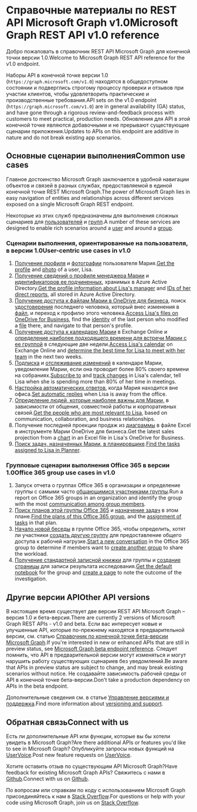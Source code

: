 # <a name="microsoft-graph-rest-api-v10-reference"></a><span data-ttu-id="b8111-101">Справочные материалы по REST API Microsoft Graph v1.0</span><span class="sxs-lookup"><span data-stu-id="b8111-101">Microsoft Graph REST API v1.0 reference</span></span>

<span data-ttu-id="b8111-102">Добро пожаловать в справочник REST API Microsoft Graph для конечной точки версии 1.0.</span><span class="sxs-lookup"><span data-stu-id="b8111-102">Welcome to Microsoft Graph REST API reference for the v1.0 endpoint.</span></span>

<span data-ttu-id="b8111-103">Наборы API в конечной точке версии 1.0 (`https://graph.microsoft.com/v1.0`) находятся в общедоступном состоянии и подверглись строгому процессу проверки и отзывов при участии клиентов, чтобы удовлетворить практические и производственные требования.</span><span class="sxs-lookup"><span data-stu-id="b8111-103">API sets on the v1.0 endpoint (`https://graph.microsoft.com/v1.0`) are in general availability (GA) status, and have gone through a rigorous review-and-feedback process with customers to meet practical, production needs.</span></span> <span data-ttu-id="b8111-104">Обновления для API в этой конечной точке являются добавочными и не прерывают существующие сценарии приложения.</span><span class="sxs-lookup"><span data-stu-id="b8111-104">Updates to APIs on this endpoint are additive in nature and do not break existing app scenarios.</span></span>

## <a name="common-use-cases"></a><span data-ttu-id="b8111-105">Основные сценарии выполнения</span><span class="sxs-lookup"><span data-stu-id="b8111-105">Common use cases</span></span>

<span data-ttu-id="b8111-106">Главное достоинство Microsoft Graph заключается в удобной навигации объектов и связей в разных службах, предоставляемой в единой конечной точке REST Microsoft Graph.</span><span class="sxs-lookup"><span data-stu-id="b8111-106">The power of Microsoft Graph lies in easy navigation of entities and relationships across different services exposed on a single Microsoft Graph REST endpoint.</span></span>

<span data-ttu-id="b8111-107">Некоторые из этих служб предназначены для выполнения сложных сценариев для [пользователей](../api-reference/v1.0/resources/user.md) и [групп](../api-reference/v1.0/resources/group.md).</span><span class="sxs-lookup"><span data-stu-id="b8111-107">A number of these services are designed to enable rich scenarios around a [user](../api-reference/v1.0/resources/user.md) and around a [group](../api-reference/v1.0/resources/group.md).</span></span>

### <a name="user-centric-use-cases-in-v10"></a><span data-ttu-id="b8111-108">Сценарии выполнения, ориентированные на пользователя, в версии 1.0</span><span class="sxs-lookup"><span data-stu-id="b8111-108">User-centric use cases in v1.0</span></span>

1. <span data-ttu-id="b8111-109">[Получение профиля](../api-reference/v1.0/api/user_get.md) и [фотографии](../api-reference/v1.0/resources/profilephoto.md) пользователя Мария.</span><span class="sxs-lookup"><span data-stu-id="b8111-109">[Get the profile](../api-reference/v1.0/api/user_get.md) and [photo](../api-reference/v1.0/resources/profilephoto.md) of a user, Lisa.</span></span>
2. <span data-ttu-id="b8111-110">[Получение сведений о профиле менеджера Марии](../api-reference/v1.0/api/user_list_manager.md) и [идентификаторов ее подчиненных](../api-reference/v1.0/api/user_list_directreports.md), хранимых в Azure Active Directory.</span><span class="sxs-lookup"><span data-stu-id="b8111-110">[Get the profile information about Lisa's manager](../api-reference/v1.0/api/user_list_manager.md) and [IDs of her direct reports](../api-reference/v1.0/api/user_list_directreports.md), all stored in Azure Active Directory.</span></span>
3. <span data-ttu-id="b8111-111">[Получение доступа к файлам Марии в OneDrive для бизнеса](../api-reference/v1.0/api/driveitem_list_children.md), поиск [удостоверения](../api-reference/v1.0/resources/identityset.md) последнего человека, который внес изменения в [файл](../api-reference/v1.0/resources/driveitem.md), и переход к профилю этого человека.</span><span class="sxs-lookup"><span data-stu-id="b8111-111">[Access Lisa's files on OneDrive for Business](../api-reference/v1.0/api/driveitem_list_children.md), find the [identity](../api-reference/v1.0/resources/identityset.md) of the last person who modified a [file](../api-reference/v1.0/resources/driveitem.md) there, and navigate to that person's profile.</span></span>
4. <span data-ttu-id="b8111-112">[Получение доступа к календарю Марии](../api-reference/v1.0/api/calendar_get.md) в Exchange Online и [определение наиболее подходящего времени для встречи Марии с ее группой](../api-reference/v1.0/api/user_findmeetingtimes.md) в следующие две недели.</span><span class="sxs-lookup"><span data-stu-id="b8111-112">[Access Lisa's calendar](../api-reference/v1.0/api/calendar_get.md) on Exchange Online and [determine the best time for Lisa to meet with her team](../api-reference/v1.0/api/user_findmeetingtimes.md) in the next two weeks.</span></span>
5. <span data-ttu-id="b8111-113">[Подписка](../api-reference/v1.0/api/subscription_post_subscriptions.md) и [отслеживание изменений](../api-reference/v1.0/api/event_delta.md) в календаре Марии, уведомление Марии, если она проводит более 80% своего времени на собраниях.</span><span class="sxs-lookup"><span data-stu-id="b8111-113">[Subscribe to](../api-reference/v1.0/api/subscription_post_subscriptions.md) and [track changes](../api-reference/v1.0/api/event_delta.md) in Lisa's calendar, tell Lisa when she is spending more than 80% of her time in meetings.</span></span>
6. <span data-ttu-id="b8111-114">[Настройка автоматических ответов,](../api-reference/v1.0/api/user_update_mailboxsettings.md#example) когда Мария находится вне офиса.</span><span class="sxs-lookup"><span data-stu-id="b8111-114">[Set automatic replies](../api-reference/v1.0/api/user_update_mailboxsettings.md#example) when Lisa is away from the office.</span></span>
7. <span data-ttu-id="b8111-115">[Определение людей, которые наиболее важны для Марии,](../api-reference/v1.0/api/user_list_people.md) в зависимости от общения, совместной работы и корпоративных связей.</span><span class="sxs-lookup"><span data-stu-id="b8111-115">[Get the people who are most relevant to Lisa](../api-reference/v1.0/api/user_list_people.md), based on communication, collaboration, and business relationships.</span></span>
8. <span data-ttu-id="b8111-116">Получение последней проекции продаж из [диаграммы](../api-reference/v1.0/resources/chart.md) в файле Excel в инструменте Марии OneDrive для бизнеса.</span><span class="sxs-lookup"><span data-stu-id="b8111-116">Get the latest sales projection from a [chart](../api-reference/v1.0/resources/chart.md) in an Excel file in Lisa's OneDrive for Business.</span></span>
9. <span data-ttu-id="b8111-117">[Поиск задач, назначенных Марии, в планировщике](../api-reference/v1.0/api/planneruser_list_tasks.md).</span><span class="sxs-lookup"><span data-stu-id="b8111-117">[Find the tasks assigned to Lisa in Planner](../api-reference/v1.0/api/planneruser_list_tasks.md).</span></span>

### <a name="office-365-group-use-cases-in-v10"></a><span data-ttu-id="b8111-118">Групповые сценарии выполнения Office 365 в версии 1.0</span><span class="sxs-lookup"><span data-stu-id="b8111-118">Office 365 group use cases in v1.0</span></span>

1. <span data-ttu-id="b8111-119">Запуск отчета о группах Office 365 в организации и определение группы с самыми часто [общающимися участниками группы](../api-reference/v1.0/api/reportroot_getoffice365groupsactivitycounts.md).</span><span class="sxs-lookup"><span data-stu-id="b8111-119">Run a report on Office 365 groups in an organization and identify the group with the most [communication among group members](../api-reference/v1.0/api/reportroot_getoffice365groupsactivitycounts.md).</span></span>
2. <span data-ttu-id="b8111-120">[Поиск планов этой группы Office 365](../api-reference/v1.0/api/plannergroup_list_plans.md) и [назначение задач](../api-reference/v1.0/resources/plannerassignments.md) в этом плане.</span><span class="sxs-lookup"><span data-stu-id="b8111-120">[Find the plans of this Office 365 group](../api-reference/v1.0/api/plannergroup_list_plans.md), and the [assignment of tasks](../api-reference/v1.0/resources/plannerassignments.md) in that plan.</span></span>
3. <span data-ttu-id="b8111-121">[Начало новой беседы](../api-reference/v1.0/api/group_post_conversations.md) в группе Office 365, чтобы определить, хотят ли участники [создать другую группу](../api-reference/v1.0/api/group_post_groups.md) для предоставление общего доступа к рабочей нагрузке.</span><span class="sxs-lookup"><span data-stu-id="b8111-121">[Start a new conversation](../api-reference/v1.0/api/group_post_conversations.md) in the Office 365 group to determine if members want to [create another group](../api-reference/v1.0/api/group_post_groups.md) to share the workload.</span></span>
4. <span data-ttu-id="b8111-122">[Получение стандартной записной книжки](../api-reference/v1.0/api/notebook_get.md) для группы и [создание страницы](../api-reference/v1.0/api/section_post_pages.md) для записи результата исследования.</span><span class="sxs-lookup"><span data-stu-id="b8111-122">[Get the default notebook](../api-reference/v1.0/api/notebook_get.md) for the group and [create a page](../api-reference/v1.0/api/section_post_pages.md) to note the outcome of the investigation.</span></span>

## <a name="other-api-versions"></a><span data-ttu-id="b8111-123">Другие версии API</span><span class="sxs-lookup"><span data-stu-id="b8111-123">Other API versions</span></span>

<span data-ttu-id="b8111-124">В настоящее время существует две версии REST API Microsoft Graph – версия 1.0 и бета-версия.</span><span class="sxs-lookup"><span data-stu-id="b8111-124">There are currently 2 versions of Microsoft Graph REST APIs - v1.0 and beta.</span></span>
<span data-ttu-id="b8111-125">Если вас интересует новые и улучшенные API, которые по-прежнему находятся в предварительной версии, см. статью [Справочник по конечной точке бета-версии Microsoft Graph](../api-reference/beta/beta-overview.md).</span><span class="sxs-lookup"><span data-stu-id="b8111-125">If you're interested in new or enhanced APIs that are still in preview status, see [Microsoft Graph beta endpoint reference](../api-reference/beta/beta-overview.md).</span></span> <span data-ttu-id="b8111-126">Следует помнить, что API в предварительной версии могут изменяться и могут нарушить работу существующих сценариев без уведомлений.</span><span class="sxs-lookup"><span data-stu-id="b8111-126">Be aware that APIs in preview status are subject to change, and may break existing scenarios without notice.</span></span> <span data-ttu-id="b8111-127">Не создавайте зависимость рабочей среды от API в конечной точке бета-версии.</span><span class="sxs-lookup"><span data-stu-id="b8111-127">Don't take a production dependency on APIs in the beta endpoint.</span></span>

<span data-ttu-id="b8111-128">Дополнительные сведения см. в статье [Управление версиями и поддержка](versioning_and_support.md).</span><span class="sxs-lookup"><span data-stu-id="b8111-128">Find more information about [versioning and support](versioning_and_support.md).</span></span>

## <a name="connect-with-us"></a><span data-ttu-id="b8111-129">Обратная связь</span><span class="sxs-lookup"><span data-stu-id="b8111-129">Connect with us</span></span>

<span data-ttu-id="b8111-130">Есть ли дополнительные API или функции, которые вы бы хотели увидеть в Microsoft Graph?</span><span class="sxs-lookup"><span data-stu-id="b8111-130">Are there additional APIs or features you'd like to see in Microsoft Graph?</span></span> <span data-ttu-id="b8111-131">Опубликуйте запросы новых функций на [UserVoice](https://officespdev.uservoice.com/forums/224641-general/filters/new?category_id=101632).</span><span class="sxs-lookup"><span data-stu-id="b8111-131">Post new feature requests on [UserVoice](https://officespdev.uservoice.com/forums/224641-general/filters/new?category_id=101632).</span></span>

<span data-ttu-id="b8111-132">Хотите оставить отзыв по существующим API Microsoft Graph?</span><span class="sxs-lookup"><span data-stu-id="b8111-132">Have feedback for existing Microsoft Graph APIs?</span></span> <span data-ttu-id="b8111-133">Свяжитесь с нами в [Github](https://github.com/microsoftgraph/microsoft-graph-docs/issues).</span><span class="sxs-lookup"><span data-stu-id="b8111-133">Connect with us on [Github](https://github.com/microsoftgraph/microsoft-graph-docs/issues).</span></span>

<span data-ttu-id="b8111-134">По вопросам или справкам по коду с использованием Microsoft Graph присоединяйтесь к нам в [Stack Overflow](https://stackoverflow.com/questions/tagged/microsoftgraph).</span><span class="sxs-lookup"><span data-stu-id="b8111-134">For questions or help with your code using Microsoft Graph, join us on [Stack Overflow](https://stackoverflow.com/questions/tagged/microsoftgraph).</span></span>
